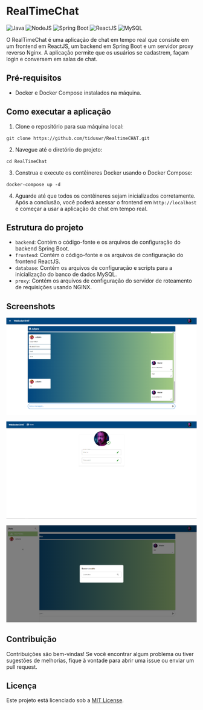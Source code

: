# RealTimeChat

![Java](https://img.shields.io/badge/Java-v17.0-blue)
![NodeJS](https://img.shields.io/badge/NodeJS-v18.0-blue)
![Spring Boot](https://img.shields.io/badge/Spring%20Boot-v3.1.0-blue)
![ReactJS](https://img.shields.io/badge/ReactJS-v18.2-blue)
![MySQL](https://img.shields.io/badge/MySQL-v8.0.29-blue)

O RealTimeChat é uma aplicação de chat em tempo real que consiste em um frontend em ReactJS, um backend em Spring Boot e um servidor proxy reverso Nginx. A aplicação permite que os usuários se cadastrem, façam login e conversem em salas de chat.

## Pré-requisitos

- Docker e Docker Compose instalados na máquina.

## Como executar a aplicação

1. Clone o repositório para sua máquina local:

```
git clone https://github.com/tiduswr/RealtimeCHAT.git
```

2. Navegue até o diretório do projeto:

```
cd RealTimeChat
```

3. Construa e execute os contêineres Docker usando o Docker Compose:

```
docker-compose up -d
```

4. Aguarde até que todos os contêineres sejam inicializados corretamente. Após a conclusão, você poderá acessar o frontend em `http://localhost` e começar a usar a aplicação de chat em tempo real.

## Estrutura do projeto

- `backend`: Contém o código-fonte e os arquivos de configuração do backend Spring Boot.
- `frontend`: Contém o código-fonte e os arquivos de configuração do frontend ReactJS.
- `database`: Contém os arquivos de configuração e scripts para a inicialização do banco de dados MySQL.
- `proxy`: Contém os arquivos de configuração do servidor de roteamento de requisições usando NGINX.

## Screenshots

![Sala de Bate Papo](readme_screenshots/conversas.png)

![Sala de Bate Papo](readme_screenshots/perfil.png)

![Sala de Bate Papo](readme_screenshots/busca.png)

## Contribuição

Contribuições são bem-vindas! Se você encontrar algum problema ou tiver sugestões de melhorias, fique à vontade para abrir uma issue ou enviar um pull request.

## Licença

Este projeto está licenciado sob a [MIT License](LICENSE).